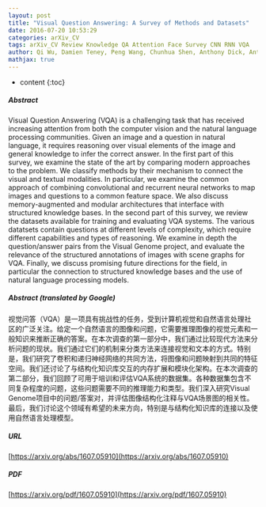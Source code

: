 ```yaml
---
layout: post
title: "Visual Question Answering: A Survey of Methods and Datasets"
date: 2016-07-20 10:53:29
categories: arXiv_CV
tags: arXiv_CV Review Knowledge QA Attention Face Survey CNN RNN VQA
author: Qi Wu, Damien Teney, Peng Wang, Chunhua Shen, Anthony Dick, Anton van den Hengel
mathjax: true
---
```


* content
{:toc}

##### Abstract
Visual Question Answering (VQA) is a challenging task that has received increasing attention from both the computer vision and the natural language processing communities. Given an image and a question in natural language, it requires reasoning over visual elements of the image and general knowledge to infer the correct answer. In the first part of this survey, we examine the state of the art by comparing modern approaches to the problem. We classify methods by their mechanism to connect the visual and textual modalities. In particular, we examine the common approach of combining convolutional and recurrent neural networks to map images and questions to a common feature space. We also discuss memory-augmented and modular architectures that interface with structured knowledge bases. In the second part of this survey, we review the datasets available for training and evaluating VQA systems. The various datatsets contain questions at different levels of complexity, which require different capabilities and types of reasoning. We examine in depth the question/answer pairs from the Visual Genome project, and evaluate the relevance of the structured annotations of images with scene graphs for VQA. Finally, we discuss promising future directions for the field, in particular the connection to structured knowledge bases and the use of natural language processing models.

##### Abstract (translated by Google)
视觉问答（VQA）是一项具有挑战性的任务，受到计算机视觉和自然语言处理社区的广泛关注。给定一个自然语言的图像和问题，它需要推理图像的视觉元素和一般知识来推断正确的答案。在本次调查的第一部分中，我们通过比较现代方法来分析问题的现状。我们通过它们的机制来分类方法来连接视觉和文本的方式。特别是，我们研究了卷积和递归神经网络的共同方法，将图像和问题映射到共同的特征空间。我们还讨论了与结构化知识库交互的内存扩展和模块化架构。在本次调查的第二部分，我们回顾了可用于培训和评估VQA系统的数据集。各种数据集包含不同复杂程度的问题，这些问题需要不同的推理能力和类型。我们深入研究Visual Genome项目中的问题/答案对，并评估图像结构化注释与VQA场景图的相关性。最后，我们讨论这个领域有希望的未来方向，特别是与结构化知识库的连接以及使用自然语言处理模型。

##### URL
[https://arxiv.org/abs/1607.05910](https://arxiv.org/abs/1607.05910)

##### PDF
[https://arxiv.org/pdf/1607.05910](https://arxiv.org/pdf/1607.05910)

